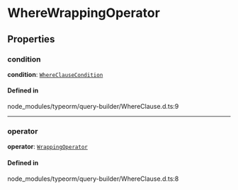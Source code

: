 # WhereWrappingOperator

## Properties

### condition

 **condition**: [`WhereClauseCondition`](../types/WhereClauseCondition.md)

#### Defined in

node_modules/typeorm/query-builder/WhereClause.d.ts:9

___

### operator

 **operator**: [`WrappingOperator`](../types/WrappingOperator.md)

#### Defined in

node_modules/typeorm/query-builder/WhereClause.d.ts:8
